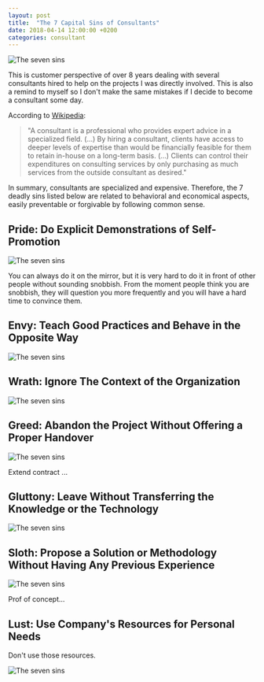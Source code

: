 ```yaml
---
layout: post
title:  "The 7 Capital Sins of Consultants"
date: 2018-04-14 12:00:00 +0200
categories: consultant
---
```


![The seven sins](/images/posts/seven-sins.jpg)

This is customer perspective of over 8 years dealing with several consultants hired to help on the projects I was directly involved. This is also a remind to myself so I don't make the same mistakes if I decide to become a consultant some day.

<!-- more -->

According to [Wikipedia][wikipedia-consultant]:

> "A consultant is a professional who provides expert advice in a specialized field. (...) By hiring a consultant, clients have access to deeper levels of expertise than would be financially feasible for them to retain in-house on a long-term basis. (...) Clients can control their expenditures on consulting services by only purchasing as much services from the outside consultant as desired."

In summary, consultants are specialized and expensive. Therefore, the 7 deadly sins listed below are related to behavioral and economical aspects, easily preventable or forgivable by following common sense.

## Pride: Do Explicit Demonstrations of Self-Promotion

![The seven sins](/images/posts/seven-sins-pride.jpg)

You can always do it on the mirror, but it is very hard to do it in front of other people without sounding snobbish. From the moment people think you are snobbish, they will question you more frequently and you will have a hard time to convince them.

## Envy: Teach Good Practices and Behave in the Opposite Way

![The seven sins](/images/posts/seven-sins-envy.jpg)

## Wrath: Ignore The Context of the Organization

![The seven sins](/images/posts/seven-sins-wrath.jpg)

## Greed: Abandon the Project Without Offering a Proper Handover

![The seven sins](/images/posts/seven-sins-greed.jpg)

Extend contract ...

## Gluttony: Leave Without Transferring the Knowledge or the Technology

![The seven sins](/images/posts/seven-sins-gluttony.jpg)

## Sloth: Propose a Solution or Methodology Without Having Any Previous Experience

![The seven sins](/images/posts/seven-sins-sloth.jpg)

Prof of concept...

## Lust: Use Company's Resources for Personal Needs

Don't use those resources.

![The seven sins](/images/posts/seven-sins-lust.jpg)

[wikipedia-consultant]: https://en.wikipedia.org/wiki/Consultant
